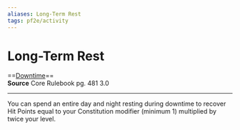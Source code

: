 ```yaml
---
aliases: Long-Term Rest 
tags: pf2e/activity
---
```


# Long-Term Rest

==[Downtime](../Traits/Downtime.md)==  
__Source__ Core Rulebook pg. 481 3.0

---

You can spend an entire day and night resting during downtime to recover Hit Points equal to your Constitution modifier (minimum 1) multiplied by twice your level.
